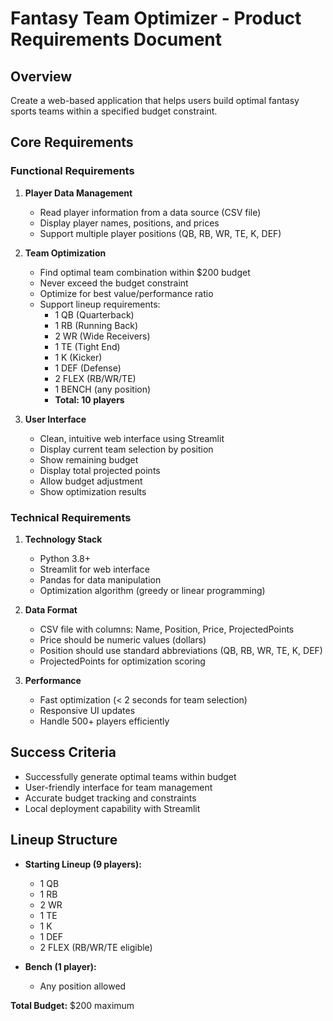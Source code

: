 # Fantasy Team Optimizer - Product Requirements Document

## Overview
Create a web-based application that helps users build optimal fantasy sports teams within a specified budget constraint.

## Core Requirements

### Functional Requirements
1. **Player Data Management**
   - Read player information from a data source (CSV file)
   - Display player names, positions, and prices
   - Support multiple player positions (QB, RB, WR, TE, K, DEF)

2. **Team Optimization**
   - Find optimal team combination within $200 budget
   - Never exceed the budget constraint
   - Optimize for best value/performance ratio
   - Support lineup requirements:
     - 1 QB (Quarterback)
     - 1 RB (Running Back)
     - 2 WR (Wide Receivers) 
     - 1 TE (Tight End)
     - 1 K (Kicker)
     - 1 DEF (Defense)
     - 2 FLEX (RB/WR/TE)
     - 1 BENCH (any position)
     - **Total: 10 players**

3. **User Interface**
   - Clean, intuitive web interface using Streamlit
   - Display current team selection by position
   - Show remaining budget
   - Display total projected points
   - Allow budget adjustment
   - Show optimization results

### Technical Requirements
1. **Technology Stack**
   - Python 3.8+
   - Streamlit for web interface
   - Pandas for data manipulation
   - Optimization algorithm (greedy or linear programming)

2. **Data Format**
   - CSV file with columns: Name, Position, Price, ProjectedPoints
   - Price should be numeric values (dollars)
   - Position should use standard abbreviations (QB, RB, WR, TE, K, DEF)
   - ProjectedPoints for optimization scoring

3. **Performance**
   - Fast optimization (< 2 seconds for team selection)
   - Responsive UI updates
   - Handle 500+ players efficiently

## Success Criteria
- Successfully generate optimal teams within budget
- User-friendly interface for team management
- Accurate budget tracking and constraints
- Local deployment capability with Streamlit

## Lineup Structure
- **Starting Lineup (9 players):**
  - 1 QB
  - 1 RB
  - 2 WR
  - 1 TE
  - 1 K
  - 1 DEF
  - 2 FLEX (RB/WR/TE eligible)

- **Bench (1 player):**
  - Any position allowed

**Total Budget:** $200 maximum
